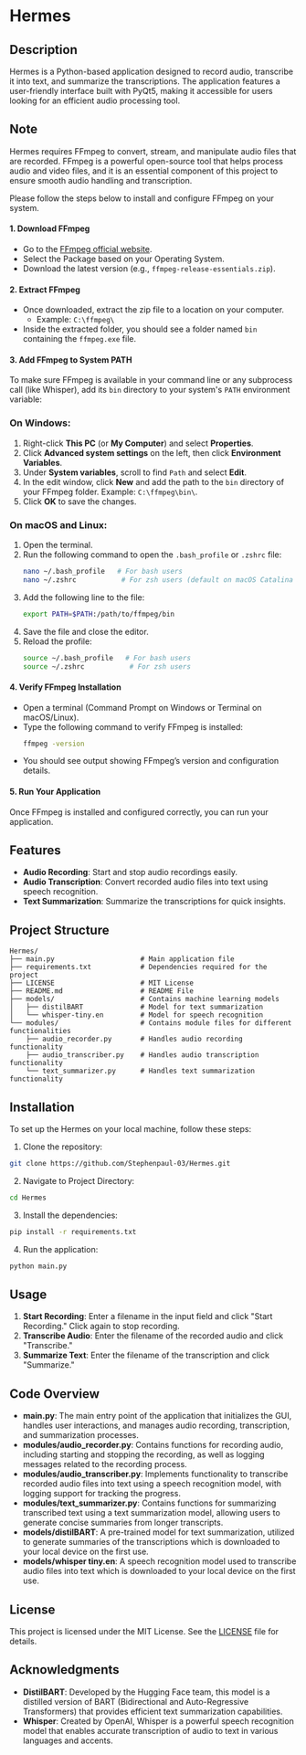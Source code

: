 # Hermes

## Description

Hermes is a Python-based application designed to record audio, transcribe it into text, and summarize the transcriptions. The application features a user-friendly interface built with PyQt5, making it accessible for users looking for an efficient audio processing tool.

## Note

Hermes requires FFmpeg to convert, stream, and manipulate audio files that are recorded. FFmpeg is a powerful open-source tool that helps process audio and video files, and it is an essential component of this project to ensure smooth audio handling and transcription.

Please follow the steps below to install and configure FFmpeg on your system.

#### 1. **Download FFmpeg**

   - Go to the [FFmpeg official website](https://ffmpeg.org/download.html).
   - Select the Package based on your Operating System.
   - Download the latest version (e.g., `ffmpeg-release-essentials.zip`).

#### 2. **Extract FFmpeg**

   - Once downloaded, extract the zip file to a location on your computer. 
     - Example: `C:\ffmpeg\`
   - Inside the extracted folder, you should see a folder named `bin` containing the `ffmpeg.exe` file.

#### 3. **Add FFmpeg to System PATH**

   To make sure FFmpeg is available in your command line or any subprocess call (like Whisper), add its `bin` directory to your system's `PATH` environment variable:

### On Windows:
   1. Right-click **This PC** (or **My Computer**) and select **Properties**.
   2. Click **Advanced system settings** on the left, then click **Environment Variables**.
   3. Under **System variables**, scroll to find `Path` and select **Edit**.
   4. In the edit window, click **New** and add the path to the `bin` directory of your FFmpeg folder. Example: `C:\ffmpeg\bin\`.
   5. Click **OK** to save the changes.

### On macOS and Linux:
   1. Open the terminal.
   2. Run the following command to open the `.bash_profile` or `.zshrc` file:
      ```bash
      nano ~/.bash_profile   # For bash users
      nano ~/.zshrc           # For zsh users (default on macOS Catalina and above)
      ```
   3. Add the following line to the file:
      ```bash
      export PATH=$PATH:/path/to/ffmpeg/bin
      ```
   4. Save the file and close the editor.
   5. Reload the profile:
      ```bash
      source ~/.bash_profile   # For bash users
      source ~/.zshrc           # For zsh users
      ```

#### 4. **Verify FFmpeg Installation**

   - Open a terminal (Command Prompt on Windows or Terminal on macOS/Linux).
   - Type the following command to verify FFmpeg is installed:
     ```bash
     ffmpeg -version
     ```
   - You should see output showing FFmpeg’s version and configuration details.

#### 5. **Run Your Application**

   Once FFmpeg is installed and configured correctly, you can run your application.

## Features

- **Audio Recording**: Start and stop audio recordings easily.
- **Audio Transcription**: Convert recorded audio files into text using speech recognition.
- **Text Summarization**: Summarize the transcriptions for quick insights.

## Project Structure

```
Hermes/
├── main.py                     # Main application file
├── requirements.txt            # Dependencies required for the project
├── LICENSE                     # MIT License
├── README.md                   # README File
├── models/                     # Contains machine learning models
│   ├── distilBART              # Model for text summarization
│   └── whisper-tiny.en         # Model for speech recognition
└── modules/                    # Contains module files for different functionalities
    ├── audio_recorder.py       # Handles audio recording functionality
    ├── audio_transcriber.py    # Handles audio transcription functionality
    └── text_summarizer.py      # Handles text summarization functionality
```

## Installation

To set up the Hermes on your local machine, follow these steps:

1. Clone the repository:
```bash
git clone https://github.com/Stephenpaul-03/Hermes.git
```

2. Navigate to Project Directory:
```bash
cd Hermes
```

3. Install the dependencies:
```bash
pip install -r requirements.txt
```

4. Run the application:
```bash
python main.py
```

## Usage

1. **Start Recording**: Enter a filename in the input field and click "Start Recording." Click again to stop recording.
2. **Transcribe Audio**: Enter the filename of the recorded audio and click "Transcribe."
3. **Summarize Text**: Enter the filename of the transcription and click "Summarize."


## Code Overview

* **main.py**: The main entry point of the application that initializes the GUI, handles user interactions, and manages audio recording, transcription, and summarization processes.
* **modules/audio_recorder.py**: Contains functions for recording audio, including starting and stopping the recording, as well as logging messages related to the recording process.
* **modules/audio_transcriber.py**: Implements functionality to transcribe recorded audio files into text using a speech recognition model, with logging support for tracking the progress.
* **modules/text_summarizer.py**: Contains functions for summarizing transcribed text using a text summarization model, allowing users to generate concise summaries from longer transcripts.
* **models/distilBART**: A pre-trained model for text summarization, utilized to generate summaries of the transcriptions which is downloaded to your local device on the first use.
* **models/whisper tiny.en**: A speech recognition model used to transcribe audio files into text which is downloaded to your local device on the first use.


## License

This project is licensed under the MIT License. See the [LICENSE](LICENSE) file for details.

## Acknowledgments
* **DistilBART**: Developed by the Hugging Face team, this model is a distilled version of BART (Bidirectional and Auto-Regressive Transformers) that provides efficient text summarization capabilities.
* **Whisper**: Created by OpenAI, Whisper is a powerful speech recognition model that enables accurate transcription of audio to text in various languages and accents.